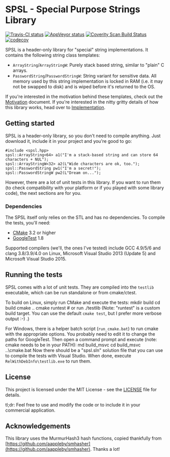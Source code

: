 # SPSL - Special Purpose Strings Library

[![Travis-CI status](https://travis-ci.org/dermojo/spsl.svg?branch=develop)](https://travis-ci.org/dermojo/spsl)
[![AppVeyor status](https://ci.appveyor.com/api/projects/status/github/dermojo/spsl?branch=develop&svg=true)](https://ci.appveyor.com/project/dermojo/spsl)
[![Coverity Scan Build Status](https://scan.coverity.com/projects/11354/badge.svg)](https://scan.coverity.com/projects/dermojo-spsl)
[![codecov](https://codecov.io/gh/dermojo/spsl/branch/develop/graph/badge.svg)](https://codecov.io/gh/dermojo/spsl)

SPSL is a header-only library for "special" string implementations. It contains the following
string class templates:
* `ArrayString`/`ArrayStringW`: Purely stack based string, similar to "plain" C arrays.
* `PasswordString`/`PasswordStringW`: String variant for sensitive data. All memory used by
  this string implementation is locked in RAM (i.e. it may not be swapped to disk) and is
  wiped before it's returned to the OS.

If you're interested in the motivation behind these templates, check out the
[Motivation](docs/Motivation.md) document.
If you're interested in the nitty gritty details of how this library works, head over to
[Implementation](docs/Implementation.md).


## Getting started

SPSL is a header-only library, so you don't need to compile anything. Just download it, include
it in your project and you're good to go:

    #include <spsl.hpp>
    spsl::ArrayString<64> a1("I'm a stack-based string and can store 64 characters + NUL");
    spsl::ArrayStringW<32> a2(L"Wide characters are ok, too.");
    spsl::PasswordString pw1("I'm a secret!");
    spsl::PasswordStringW pw2(L"Dream on...");

However, there are a lot of unit tests in this library. If you want to run them (to check
compatibility with your platform or if you played with some library code), the next sections
are for you.

### Dependencies

The SPSL itself only relies on the STL and has no dependencies. To compile the tests, you'll need:
* [CMake](https://cmake.org/) 3.2 or higher
* [GoogleTest](https://github.com/google/googletest) 1.8

Supported compilers (we'll, the ones I've tested) include GCC 4.9/5/6 and clang 3.8/3.9/4.0
on Linux, Microsoft Visual Studio 2013 (Update 5) and Microsoft Visual Studio 2015.


## Running the tests

SPSL comes with a lot of unit tests. They are compiled into the `testlib` executable, which can
be run standalone or from cmake/ctest.

To build on Linux, simply run CMake and execute the tests:
    mkdir build
    cd build
    cmake ..
    cmake runtest    # or run ./testlib
(Note: "runtest" is a custom build target. You can use the default `cmake test`, but I prefer
more verbose output :-) .)

For Windows, there is a helper batch script (`run_cmake.bat`) to run cmake with the appropriate
options. You probably need to edit it to change the paths for GoogleTest. Then open a command prompt
and execute (note: cmake needs to be in your PATH):
    md build_msvc
    cd build_msvc
    ..\cmake.bat
Now there should be a "spsl.sln" solution file that you can use to compile the tests with
Visual Studio. When done, execute `RelWithDebInfo\testlib.exe` to run them.


## License

This project is licensed under the MIT License - see the [LICENSE](LICENSE) file for details.

tl;dr: Feel free to use and modify the code or to include it in your commercial application.


## Acknowledgements

This library uses the MurmurHash3 hash functions, copied thankfully from
[https://github.com/aappleby/smhasher](https://github.com/aappleby/smhasher). Thanks a lot!
